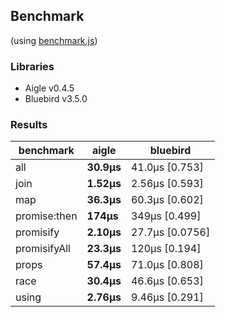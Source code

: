 ## Benchmark 

(using [benchmark.js](https://github.com/bestiejs/benchmark.js))

### Libraries
- Aigle v0.4.5
- Bluebird v3.5.0

### Results
|benchmark|aigle|bluebird|
|---|---|---|
|all|**30.9μs**|41.0μs [0.753]|
|join|**1.52μs**|2.56μs [0.593]|
|map|**36.3μs**|60.3μs [0.602]|
|promise:then|**174μs**|349μs [0.499]|
|promisify|**2.10μs**|27.7μs [0.0756]|
|promisifyAll|**23.3μs**|120μs [0.194]|
|props|**57.4μs**|71.0μs [0.808]|
|race|**30.4μs**|46.6μs [0.653]|
|using|**2.76μs**|9.46μs [0.291]|
